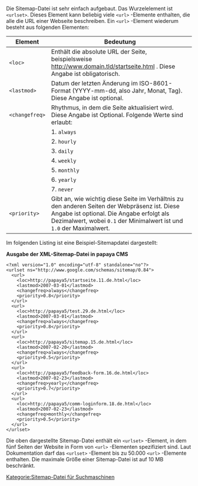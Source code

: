 
Die Sitemap-Datei ist sehr einfach aufgebaut. Das Wurzelelement ist `<urlset>`. Dieses Element kann beliebig viele `<url>` -Elemente enthalten, die alle die URL einer Webseite beschreiben. Ein `<url>` -Element wiederum besteht aus folgenden Elementen:

|Element|Bedeutung|
|-------|---------|
|`<loc>`|Enthält die absolute URL der Seite, beispielsweise <http://www.domain.tld/startseite.html> . Diese Angabe ist obligatorisch.|
|`<lastmod>`|Datum der letzten Änderung im ISO-8601-Format (YYYY-mm-dd, also Jahr, Monat, Tag). Diese Angabe ist optional.|
|`<changefreq>`|Rhythmus, in dem die Seite aktualisiert wird. Diese Angabe ist Optional. Folgende Werte sind erlaubt:
| |1.  `always`
| |2.  `hourly`
| |3.  `daily`
| |4.  `weekly`
| |5.  `monthly`
| |6.  `yearly`
| |7.  `never`|
|`<priority>`|Gibt an, wie wichtig diese Seite im Verhältnis zu den anderen Seiten der Webpräsenz ist. Diese Angabe ist optional. Die Angabe erfolgt als Dezimalwert, wobei `0.1` der Minimalwert ist und `1.0` der Maximalwert.|

Im folgenden Listing ist eine Beispiel-Sitemapdatei dargestellt:

**Ausgabe der XML-Sitemap-Datei in papaya CMS**

~~~~ {.xml}
<?xml version="1.0" encoding="utf-8" standalone="no"?>
<urlset ns="http://www.google.com/schemas/sitemap/0.84">
  <url>
    <loc>http://papaya5/startseite.11.de.html</loc>
    <lastmod>2007-03-01</lastmod>
    <changefreq>always</changefreq>
    <priority>0.8</priority>
  </url>
  <url>
    <loc>http://papaya5/test.29.de.html</loc>
    <lastmod>2007-03-01</lastmod>
    <changefreq>always</changefreq>
    <priority>0.8</priority>
  </url>
  <url>
    <loc>http://papaya5/sitemap.15.de.html</loc>
    <lastmod>2007-02-20</lastmod>
    <changefreq>always</changefreq>
    <priority>0.5</priority>
  </url>
  <url>
    <loc>http://papaya5/feedback-form.16.de.html</loc>
    <lastmod>2007-02-23</lastmod>
    <changefreq>yearly</changefreq>
    <priority>0.7</priority>
  </url>
  <url>
    <loc>http://papaya5/comm-loginform.18.de.html</loc>
    <lastmod>2007-02-23</lastmod>
    <changefreq>monthly</changefreq>
    <priority>0.5</priority>
  </url>
</urlset>
~~~~

Die oben dargestellte Sitemap-Datei enthält ein `<urlset>` -Element, in dem fünf Seiten der Website in Form von `<url>` -Elementen spezifiziert sind. Laut Dokumentation darf das `<urlset>` -Element bis zu 50.000 `<url>` -Elemente enthalten. Die maximale Größe einer Sitemap-Datei ist auf 10 MB beschränkt.

[Kategorie:Sitemap-Datei für Suchmaschinen](export_de/Kategorie:Sitemap-Datei_für_Suchmaschinen.md)
